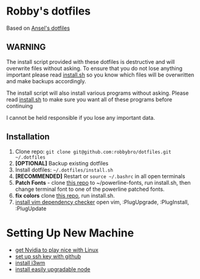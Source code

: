 Robby's dotfiles
================

Based on [Ansel's dotfiles](https://github.com/anstosa/dotfiles/blob/master/install.sh)

WARNING
-------

The install script provided with these dotfiles is destructive and will overwrite files without asking. To ensure that you do not lose anything important please read [install.sh](https://github.com/robbybro/dotfiles/blob/master/install.sh) so you know which files will be overwritten and make backups accordingly.

The install script will also install various programs without asking. Please read [install.sh](https://github.com/robbybro/dotfiles/blob/master/install.sh) to make sure you want all of these programs before continuing

I cannot be held responsible if you lose any important data.

Installation
------------

1. Clone repo: `git clone git@github.com:robbybro/dotfiles.git ~/.dotfiles`
2. **[OPTIONAL]** Backup existing dotfiles
3. Install dotfiles: `~/.dotfiles/install.sh`
4. **[RECOMMENDED]** Restart or `source ~/.bashrc` in all open terminals
5. **Patch Fonts** -  clone [this repo](https://github.com/powerline/fonts) to ~/powerline-fonts, run install.sh, then change terminal font to one of the powerline patched fonts.
6. **fix colors** clone [this repo](https://github.com/Anthony25/gnome-terminal-colors-solarized), run install.sh.
7. [install vim dependency checker](https://github.com/junegunn/vim-plug) open vim, :PlugUpgrade, :PlugInstall, :PlugUpdate

# Setting Up New Machine
* [get Nvidia to play nice with Linux](https://askubuntu.com/questions/301648/how-to-install-nvidia-driver-in-ubuntu)
* [set up ssh key with github](https://help.github.com/articles/adding-a-new-ssh-key-to-your-github-account/)
* [install i3wm](https://i3wm.org/docs/repositories.html)
* [install easily upgradable node](https://askubuntu.com/questions/426750/how-can-i-update-my-nodejs-to-the-latest-version)